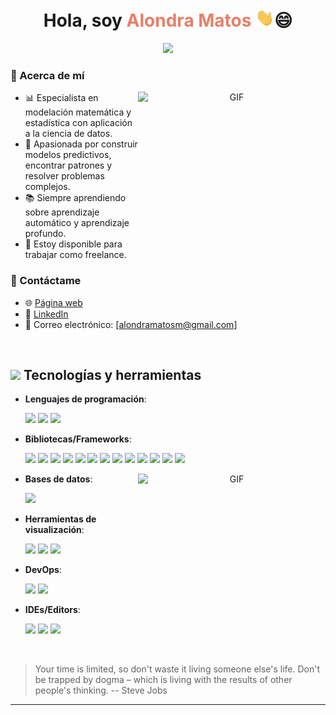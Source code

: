 <div align="center">
    <h1 align="center"> Hola, soy <span style="color: #E77F69;">Alondra Matos</span> <img src="https://raw.githubusercontent.com/ABSphreak/ABSphreak/master/gifs/Hi.gif" width="30px">😄 </h1>
    <img src="https://drive.google.com/uc?id=14WUitvtrQfJiQyqYofwN0-qw3JfKxdBC">
</div>


### **🌟 Acerca de mí**
<a target="_blank" align="center">
  <img align="right" top="500" height="300" width="300" alt="GIF" src="https://drive.google.com/uc?id=1Nh--eutdkG8xx5XQy3G8tm9_j-_1xYNR">
</a>

- 📊 Especialista en modelación matemática y estadística con aplicación a la ciencia de datos.
- 🤖 Apasionada por construir modelos predictivos, encontrar patrones y resolver problemas complejos.
- 📚 Siempre aprendiendo sobre aprendizaje automático y aprendizaje profundo.
- 🤝 Estoy disponible para trabajar como freelance.

### **💬 Contáctame**
- 🌐 [Página web]()  
- 💼 [LinkedIn](https://www.linkedin.com/in/alondra-matos)
- 📧 Correo electrónico: [alondramatosm@gmail.com]

<br>

## <img src="https://media2.giphy.com/media/QssGEmpkyEOhBCb7e1/giphy.gif?cid=ecf05e47a0n3gi1bfqntqmob8g9aid1oyj2wr3ds3mg700bl&rid=giphy.gif" width ="25"><b> Tecnologías y herramientas </b>

<p align="center">

- **Lenguajes de programación**:
  
     <img src="https://img.shields.io/badge/R-276DC3?style=for-the-badge&logo=r&logoColor=white" />
     <img src="https://img.shields.io/badge/Python-FFD43B?style=for-the-badge&logo=python&logoColor=darkgreen" />
     <img src="https://img.shields.io/badge/SQL-4479A1?style=for-the-badge&logo=postgresql&logoColor=white"/>

-  **Bibliotecas/Frameworks**:

     <img src="https://img.shields.io/badge/Numpy-777BB4?style=for-the-badge&logo=numpy&logoColor=white"/>
     <img src="https://img.shields.io/badge/Pandas-2C2D72?style=for-the-badge&logo=pandas&logoColor=white" />
     <img src="https://img.shields.io/badge/Matplotlib-3776AB?style=for-the-badge&logo=python&logoColor=white" />
     <img src="https://img.shields.io/badge/Statsmodels-3776AB?style=for-the-badge&logo=python&logoColor=white" />
     <img src="https://img.shields.io/badge/scikit_learn-F7931E?style=for-the-badge&logo=scikit-learn&logoColor=white" />
     <img src="https://img.shields.io/badge/TensorFlow-FF6F00?style=for-the-badge&logo=TensorFlow&logoColor=white"/>
     <img src="https://img.shields.io/badge/Keras-D00000?style=for-the-badge&logo=Keras&logoColor=white"/>
     <img src="https://img.shields.io/badge/PySpark-E25A1C?style=for-the-badge&logo=apachespark&logoColor=white"/>
     <img src="https://img.shields.io/badge/OpenCV-5C3EE8?style=for-the-badge&logo=opencv&logoColor=white"/>
     <img src="https://img.shields.io/badge/Transformers-FFBF00?style=for-the-badge&logo=huggingface&logoColor=white"/>
     <img src="https://img.shields.io/badge/BeautifulSoup-3776AB?style=for-the-badge&logo=python&logoColor=white"/>
     <img src="https://img.shields.io/badge/Selenium-43B02A?style=for-the-badge&logo=selenium&logoColor=white"/>
     <img src="https://img.shields.io/badge/Scrapy-3776AB?style=for-the-badge&logo=python&logoColor=white"/>

<a target="_blank" align="center">
  <img align="right" top="500" height="300" width="300" alt="GIF" src="https://github.com/user-attachments/assets/1291c346-9553-4858-b71a-0ab168e395e1">
</a>

- **Bases de datos**:
  
    <img src="https://img.shields.io/badge/MySQL-4479A1?style=for-the-badge&logo=mysql&logoColor=white"/>

- **Herramientas de visualización**: 

   <img src="https://img.shields.io/badge/PowerBI-F2C811?style=for-the-badge&logo=powerbi&logoColor=black"/>
   <img src="https://img.shields.io/badge/ShinyApps-276DC3?style=for-the-badge&logo=r&logoColor=white"/>
   <img src="https://img.shields.io/badge/Seaborn-3776AB?style=for-the-badge&logo=python&logoColor=white" />

- **DevOps**:

  <img src="https://img.shields.io/badge/Git-F05032?style=for-the-badge&logo=git&logoColor=white"/>
  <img src="https://img.shields.io/badge/GitHub-181717?style=for-the-badge&logo=github&logoColor=white"/>

- **IDEs/Editors**:

  <img src="https://img.shields.io/badge/VS%20Code-007ACC?style=for-the-badge&logo=visualstudiocode&logoColor=white"/>
  <img src="https://img.shields.io/badge/RStudio-75AADB?style=for-the-badge&logo=rstudio&logoColor=white"/>
  <img src="https://img.shields.io/badge/Jupyter%20Notebook-F37626?style=for-the-badge&logo=jupyter&logoColor=white"/>

<br>
</p>

> Your time is limited, so don't waste it living someone else's life. Don't be trapped by dogma – which is living with the results of other people's thinking.
> -- Steve Jobs

----



<!--
👋😄
**AlondraMM/AlondraMM** is a ✨ _special_ ✨ repository because its `README.md` (this file) appears on your GitHub profile.
<img src="https://drive.google.com/uc?id=14WUitvtrQfJiQyqYofwN0-qw3JfKxdBC" style="width:100%;">
Here are some ideas to get you started:

- 🔭 I’m currently working on ...
- 🌱 I’m currently learning ...
- 👯 I’m looking to collaborate on ...
- 🤔 I’m looking for help with ...
- 💬 Ask me about ...
- 📫 How to reach me: ...
- 😄 Pronouns: ...
- ⚡ Fun fact: ...

Un perfil de GitHub para un data scientist debe reflejar su experiencia, habilidades técnicas, proyectos destacados y contribuciones relevantes. Aquí hay una estructura sugerida para el perfil, con un ejemplo:

---

### **👋 Hola, soy [Tu Nombre]**
Data Scientist | Explorador de datos | Apasionado por la inteligencia artificial y la ciencia de datos
- 💡 Actualmente enfocado en proyectos relacionados con [menciona áreas específicas, como NLP, series de tiempo, redes neuronales, etc.].
---

### **🌟 Acerca de mí**
- 📊 Especialista en análisis de datos, aprendizaje automático y visualización de datos.
- 🤖 Apasionado por construir modelos predictivos, trabajar con grandes volúmenes de datos y resolver problemas complejos.
- 💡 Actualmente enfocado en proyectos relacionados con [menciona áreas específicas, como NLP, series de tiempo, redes neuronales, etc.].
- 📚 Siempre aprendiendo: explorando [tecnología actual o área de interés, como modelos generativos o MLOps].

---

### **🛠️ Tecnologías y herramientas**
- **Lenguajes**: Python, R, SQL, Julia  
- **Bibliotecas/Frameworks**: pandas, NumPy, scikit-learn, TensorFlow, PyTorch, Matplotlib, Plotly  
- **Bases de datos**: MySQL, PostgreSQL, MongoDB  
- **Herramientas de visualización**: Power BI, Tableau, Seaborn  
- **Infraestructura y DevOps**: Docker, AWS, GCP, Azure  
- **Otros**: Git, Jupyter Notebook, APIs REST

---

### **📂 Proyectos destacados**
1. **[Nombre del Proyecto 1](enlace al repositorio)**  
   _Descripción breve_: Construcción de un modelo de predicción de ventas utilizando aprendizaje automático.  
   - Herramientas: Python, scikit-learn, Power BI  
   - Resultados: Aumentó la precisión del pronóstico en un 20%.  

2. **[Nombre del Proyecto 2](enlace al repositorio)**  
   _Descripción breve_: Análisis de series de tiempo para predecir tendencias de mercado.  
   - Herramientas: Python, statsmodels, Prophet  
   - Resultados: Creación de un sistema automatizado de alertas basado en patrones históricos.  

3. **[Nombre del Proyecto 3](enlace al repositorio)**  
   _Descripción breve_: Implementación de un chatbot basado en NLP con spaCy y Transformers.  
   - Herramientas: Python, Hugging Face, Flask  
   - Resultados: Reducción del tiempo de respuesta al cliente en un 35%.  

---

### **📈 Estadísticas de GitHub**
[![Tu GitHub Stats](https://github-readme-stats.vercel.app/api?username=tu-usuario&show_icons=true&theme=radical)](https://github.com/tu-usuario)

[![Top Lenguajes](https://github-readme-stats.vercel.app/api/top-langs/?username=tu-usuario&layout=compact&theme=radical)](https://github.com/tu-usuario)

---

### **💬 Contacto**
- 🌐 [Portafolio](enlace a tu portafolio)  
- 💼 [LinkedIn](enlace a tu perfil)  
- 📧 Correo electrónico: [tuemail@example.com]  

---






-->
